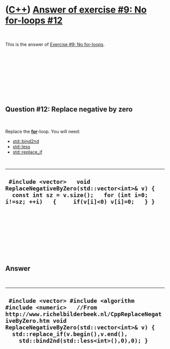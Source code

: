 
 

 

 

 

 

([C++](Cpp.md)) [Answer of exercise \#9: No for-loops \#12](CppExerciseNoForLoopsAnswer12.md)
===============================================================================================

 

This is the answer of [Exercise \#9: No
for-loops](CppExerciseNoForLoops.md).

 

 

 

 

 

Question \#12: Replace negative by zero
---------------------------------------

 

Replace the **[for](CppFor.md)**-loop. You will need:

-   [std::bind2nd](CppBind2nd.md)
-   [std::less](CppStdLess.md)
-   [std::replace\_if](CppReplace_if.md)

 

  ------------------------------------------------------------------------------------------------------------------------------------------------------------------
  ` #include <vector>   void ReplaceNegativeByZero(std::vector<int>& v) {   const int sz = v.size();   for (int i=0; i!=sz; ++i)   {     if(v[i]<0) v[i]=0;   } }`
  ------------------------------------------------------------------------------------------------------------------------------------------------------------------

 

 

 

 

 

Answer
------

 

  --------------------------------------------------------------------------------------------------------------------------------------------------------------------------------------------------------------------------------------------------------------------
  ` #include <vector> #include <algorithm #include <numeric>   //From http://www.richelbilderbeek.nl/CppReplaceNegativeByZero.htm void ReplaceNegativeByZero(std::vector<int>& v) {   std::replace_if(v.begin(),v.end(),     std::bind2nd(std::less<int>(),0),0); }`
  --------------------------------------------------------------------------------------------------------------------------------------------------------------------------------------------------------------------------------------------------------------------

 

 

 

 

 

 

